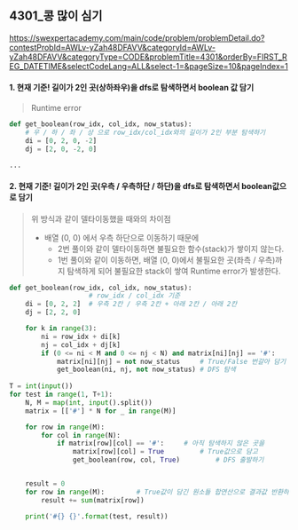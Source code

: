 ## 4301_콩 많이 심기

https://swexpertacademy.com/main/code/problem/problemDetail.do?contestProbId=AWLv-yZah48DFAVV&categoryId=AWLv-yZah48DFAVV&categoryType=CODE&problemTitle=4301&orderBy=FIRST_REG_DATETIME&selectCodeLang=ALL&select-1=&pageSize=10&pageIndex=1

#### 1. 현재 기준! 길이가 2인 곳(상하좌우)을 dfs로 탐색하면서 boolean 값 담기

> Runtime error

 ```python
 def get_boolean(row_idx, col_idx, now_status):
     # 우 / 하 / 좌 / 상 으로 row_idx/col_idx와의 길이가 2인 부분 탐색하기
     di = [0, 2, 0, -2]  
     dj = [2, 0, -2, 0]
 
 ...
 ```

#### 2. 현재 기준! 길이가 2인 곳(우측 / 우측하단 / 하단)을 dfs로 탐색하면서 boolean값으로 담기

> 위 방식과 같이 델타이동했을 때와의 차이점
>
> - 배열 (0, 0) 에서 우측 하단으로 이동하기 때문에 
>   - 2번 풀이와 같이 델타이동하면 불필요한 함수(stack)가 쌓이지 않는다.
>   - 1번 풀이와 같이 이동하면, 배열 (0, 0)에서 불필요한 곳(좌측 / 우측)까지 탐색하게 되어 불필요한 stack이 쌓여 Runtime error가 발생한다.

 ```python
 def get_boolean(row_idx, col_idx, now_status):
                     # row_idx / col_idx 기준
     di = [0, 2, 2]  # 우측 2칸 / 우측 2칸 + 아래 2칸 / 아래 2칸
     dj = [2, 2, 0]
 
     for k in range(3):
         ni = row_idx + di[k]
         nj = col_idx + dj[k]
         if (0 <= ni < M and 0 <= nj < N) and matrix[ni][nj] == '#':
             matrix[ni][nj] = not now_status     # True/False 번갈아 담기
             get_boolean(ni, nj, not now_status) # DFS 탐색
             
 T = int(input())
 for test in range(1, T+1):
     N, M = map(int, input().split())
     matrix = [['#'] * N for _ in range(M)]
 
     for row in range(M):
         for col in range(N):
             if matrix[row][col] == '#':     # 아직 탐색하지 않은 곳을 
                 matrix[row][col] = True         # True값으로 담고
                 get_boolean(row, col, True)         # DFS 출발하기
 
 
     result = 0
     for row in range(M):        # True값이 담긴 원소들 합연산으로 결과값 반환하기
         result += sum(matrix[row])  
 
     print('#{} {}'.format(test, result))
 ```


